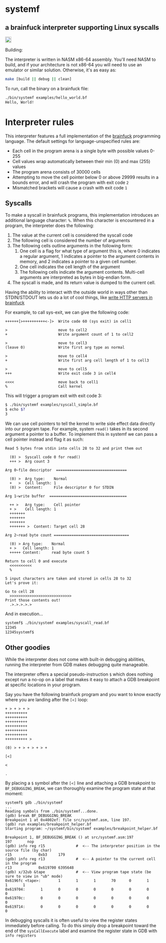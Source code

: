 # systemf

## a brainfuck interpreter supporting Linux syscalls

<a href='https://www.recurse.com' title='Made with love at the Recurse Center'><img src='https://cloud.githubusercontent.com/assets/2883345/11325206/336ea5f4-9150-11e5-9e90-d86ad31993d8.png' height='20px'/></a>

Building:

The interpreter is written in NASM x86-64 assembly. You'll need NASM to build, and if your architecture is not x86-64 you will need to use an emulator or similar solution. Otherwise, it's as easy as:

```sh
make [build || debug || clean]
```

To run, call the binary on a brainfuck file:
```sh
./bin/systemf examples/hello_world.bf
Hello, World!
```

# Interpreter rules

This interpreter features a full implementation of the [brainfuck](https://esolangs.org/wiki/brainfuck) programming language. The default settings for language-unspecified rules are:

* Each cell in the program arena is a single byte with possible values 0-255
* Cell values wrap automatically between their min (0) and max (255) values
* The program arena consists of 30000 cells
* Attempting to move the cell pointer below 0 or above 29999 results in a bounds error,
  and will crash the program with exit code `2`
* Mismatched brackets will cause a crash with exit code `1`

## Syscalls

To make a syscall in brainfuck programs, this implementation introduces an
additional language character: `%`. When this character is encountered in
a program, the interpreter does the following:

1. The value at the current cell is considered the syscall code
3. The following cell is considered the number of arguments
4. The following cells outline arguments in the following form:
   1. One cell is a flag for what type of argument this is,
      where 0 indicates a regular argument,
      1 indicates a pointer to the argument contents in memory,
      and 2 indicates a pointer to a given cell number.
   2. One cell indicates the cell length of the argument
   3. The following cells indicate the argument contents.
      Multi-cell arguments are interpreted as bytes
      in big-endian form.
5. The syscall is made, and its return value is dumped to the current cell.

Having the ability to interact with the outside world in ways other than STDIN/STDOUT
lets us do a lot of cool things, like [write HTTP servers in brainfuck](examples/http)

For example, to call sys-exit, we can give the following code:

```bf
++++++[>++++++++++<-]>  Write code 60 (sys exit) in cell1

>                       move to cell2
+                       Write argument count of 1 to cell2

>                       move to cell3
(leave 0)               Write first arg type as normal

>                       move to cell4
+                       Write first arg cell length of 1 to cell3

>                       move to cell5
+++                     Write exit code 3 in cell4

<<<<                    move back to cell1
%                       Call kernel
```

This will trigger a program exit with exit code 3:

```sh
$ ./bin/systemf examples/syscall_simple.bf
$ echo $?
3
```

We can use cell pointers to tell the kernel to write side effect data
directly into our program tape. For example, system `read()` takes in
its second argument a pointer to a buffer. To implement this in systemf
we can pass a cell pointer instead and flag it as such:

```bf
Read 5 bytes from stdin into cells 28 to 32 and print them out

  (0) >  Syscall code 0 for read()
  +++ >  Arg count 3

Arg 0~file descriptor  ================================

  (0) >  Arg type:    Normal
  +   >  Cell length: 1
  (0) >  Content:     File descriptor 0 for STDIN

Arg 1~write buffer  ===================================

  ++ >   Arg type:    Cell pointer
  + >    Cell length: 1
  +++++++
  +++++++
  +++++++
  +++++++ >  Content: Target cell 28

Arg 2~read byte count ==================================

  (0) > Arg type:    Normal
  + >   Cell length: 1
  +++++ Content:     read byte count 5

Return to cell 0 and execute
  <<<<<<<<<<
  %

5 input characters are taken and stored in cells 28 to 32
Let's prove it:

Go to cell 28
  >>>>>>>>>>>>>>>>>>>>>>>>>>>>
Print those contents out!
  .>.>.>.>.>
```

And in execution...

```sh
systemf$ ./bin/systemf examples/syscall_read.bf
12345
12345systemf$
```

## Other goodies

While the interpreter does not come with built-in debugging abilities,
running the interpreter from GDB makes debugging quite manageable.

The interpreter offers a special pseudo-instruction `$` which does nothing
except run a no-op on a label that makes it easy to attach a GDB breakpoint
at specific locations in your program.

Say you have the following brainfuck program and you want to know
exactly where you are landing after the `[<]` loop:

```bf
+ > + > + >
++++++++++
++++++++++
++++++++++
++++++++++
++++++++++
++++++++++
++++++++++ >

(0) > + > + > + > +

[<]

<

.
```

By placing a `$` symbol after the `[<]` line and attaching a GDB breakpoint
to `BF_DEBUGGING_BREAK`, we can thoroughly examine the program state at
that moment:

```
systemf$ gdb ./bin/systemf
...
Reading symbols from ./bin/systemf...done.
(gdb) break BF_DEBUGGING_BREAK
Breakpoint 1 at 0x4002ef: file src/systemf.asm, line 197.
(gdb) run examples/breakpoint_helper.bf
Starting program: ~/systemf/bin/systemf examples/breakpoint_helper.bf

Breakpoint 1, BF_DEBUGGING_BREAK () at src/systemf.asm:197
197       nop
(gdb) info reg r15              #  <-- The interpreter position in the source file (by char)
r15            0xb3     179
(gdb) info reg r13              #  <-- A pointer to the current cell in the program
r13            0x619700 6395648
(gdb) x/32ub &tape              #  <-- View program tape state (be sure to view in "ub" mode)
0x6196fc <tape>:        1       1       1       70      0       1       1       1
0x619704:       1       0       0       0       0       0       0       0
0x61970c:       0       0       0       0       0       0       0       0
0x619714:       0       0       0       0       0       0       0       0
```

In debugging syscalls it is often useful to view the register states immediately before
calling. To do this simply drop a breakpoint toward the end of the `sysCallExecute` label
and examine the register state in GDB with `info registers`
